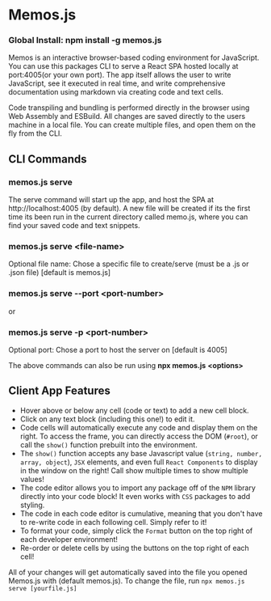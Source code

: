 # Memos.js

### Global Install: npm install -g memos.js

Memos is an interactive browser-based coding environment for JavaScript. You can use this packages CLI to serve a React SPA hosted locally at port:4005(or your own port). The app itself allows the user to write JavaScript, see it executed in real time, and write comprehensive documentation using markdown via creating code and text cells.

Code transpiling and bundling is performed directly in the browser using Web Assembly and ESBuild. All changes are saved directly to the users machine in a local file. You can create multiple files, and open them on the fly from the CLI.

## CLI Commands

### memos.js serve

The serve command will start up the app, and host the SPA at http://localhost:4005 (by default). A new file will be created if its the first time its been run in the current directory called memo.js, where you can find your saved code and text snippets.

### memos.js serve \<file-name>

Optional file name: Chose a specific file to create/serve (must be a .js or .json file) [default is memos.js]

### memos.js serve --port \<port-number>

or

### memos.js serve -p \<port-number>

Optional port: Chose a port to host the server on [default is 4005]

The above commands can also be run using **npx memos.js** **\<options>**

## Client App Features

- Hover above or below any cell (code or text) to add a new cell block.
- Click on any text block (including this one!) to edit it.
- Code cells will automatically execute any code and display them on the right. To access the frame, you can directly access the DOM (`#root`), or call the `show()` function prebuilt into the environment.
- The `show()` function accepts any base Javascript value (`string, number, array, object`), `JSX` elements, and even full `React Components` to display in the window on the right! Call show multiple times to show multiple values!
- The code editor allows you to import any package off of the `NPM` library directly into your code block! It even works with `CSS` packages to add styling.
- The code in each code editor is cumulative, meaning that you don't have to re-write code in each following cell. Simply refer to it!
- To format your code, simply click the `Format` button on the top right of each developer environment!
- Re-order or delete cells by using the buttons on the top right of each cell!

All of your changes will get automatically saved into the file you opened Memos.js with (default memos.js). To change the file, run `npx memos.js serve [yourfile.js]`
